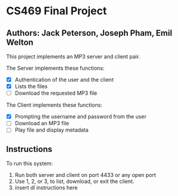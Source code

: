 # CS469 Final Project
## Authors: Jack Peterson, Joseph Pham, Emil Welton

This project implements an MP3 server and client pair.

The Server implements these functions:
- [x] Authentication of the user and the client
- [x] Lists the files
- [ ] Download the requested MP3 file

The Client implements these functions:
- [x] Prompting the username and password from the user
- [ ] Download an MP3 file
- [ ] Play file and display metadata

## Instructions
To run this system:
1. Run both server and client on port 4433 or any open port
2. Use 1, 2, or 3, to list, download, or exit the client.
3. insert dl instructions here
